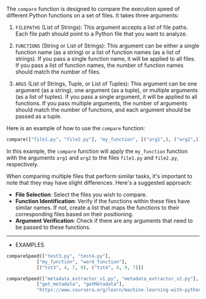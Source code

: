 The `compare` function is designed to compare the execution speed of different Python functions on a set of files. It takes three arguments:

1. `FILEPATHS` (List of Strings): This argument accepts a list of file paths. Each file path should point to a Python file that you want to analyze.

2. `FUNCTIONS` (String or List of Strings): This argument can be either a single function name (as a string) or a list of function names (as a list of strings). If you pass a single function name, it will be applied to all files. If you pass a list of function names, the number of function names should match the number of files.

3. `ARGS` (List of Strings, Tuple, or List of Tuples): This argument can be one argument (as a string), one argument (as a tuple), or multiple arguments (as a list of tuples). If you pass a single argument, it will be applied to all functions. If you pass multiple arguments, the number of arguments should match the number of functions, and each argument should be passed as a tuple.

Here is an example of how to use the `compare` function:

```python
compare(["file1.py", "file2.py"], "my_function", [("arg1",), ("arg2",)])
```

In this example, the `compare` function will apply the `my_function` function with the arguments `arg1` and `arg2` to the files `file1.py` and `file2.py`, respectively.

When comparing multiple files that perform similar tasks, it's important to note that they may have slight differences. Here's a suggested approach:

- **File Selection**: Select the files you wish to compare.
- **Function Identification**: Verify if the functions within these files have similar names. If not, create a list that maps the functions to their corresponding files based on their positioning.
- **Argument Verification**: Check if there are any arguments that need to be passed to these functions.

---
* EXAMPLES

```python
compareSpeed(["test3.py", "test4.py"], 
           ["my_function", "word_function"], 
           [("tst3", 4, 7, 9), ("tst4", 4, 9, 7)])
```

```python
compareSpeed(["metadata_extractor_v1.py", "metadata_extractor_v2.py"], 
           ["get_metadata", "getMetadata"], 
           "https://www.coursera.org/learn/machine-learning-with-python")
```